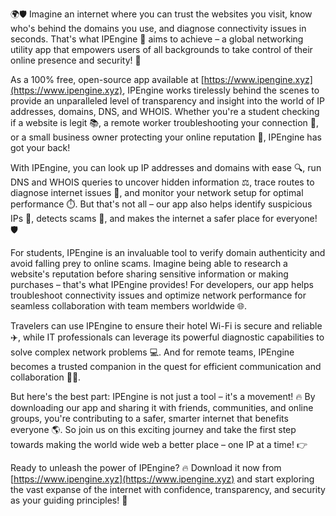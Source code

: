 🌍🛡️ Imagine an internet where you can trust the websites you visit, know who's behind the domains you use, and diagnose connectivity issues in seconds. That's what IPEngine 🚀 aims to achieve – a global networking utility app that empowers users of all backgrounds to take control of their online presence and security! 💪

As a 100% free, open-source app available at [https://www.ipengine.xyz](https://www.ipengine.xyz), IPEngine works tirelessly behind the scenes to provide an unparalleled level of transparency and insight into the world of IP addresses, domains, DNS, and WHOIS. Whether you're a student checking if a website is legit 📚, a remote worker troubleshooting your connection 🏢, or a small business owner protecting your online reputation 💼, IPEngine has got your back!

With IPEngine, you can look up IP addresses and domains with ease 🔍, run DNS and WHOIS queries to uncover hidden information ⚖️, trace routes to diagnose internet issues 📡, and monitor your network setup for optimal performance ⏱️. But that's not all – our app also helps identify suspicious IPs 👀, detects scams 💸, and makes the internet a safer place for everyone! 🛡️

For students, IPEngine is an invaluable tool to verify domain authenticity and avoid falling prey to online scams. Imagine being able to research a website's reputation before sharing sensitive information or making purchases – that's what IPEngine provides! For developers, our app helps troubleshoot connectivity issues and optimize network performance for seamless collaboration with team members worldwide 🌐.

Travelers can use IPEngine to ensure their hotel Wi-Fi is secure and reliable ✈️, while IT professionals can leverage its powerful diagnostic capabilities to solve complex network problems 💻. And for remote teams, IPEngine becomes a trusted companion in the quest for efficient communication and collaboration 💼📱.

But here's the best part: IPEngine is not just a tool – it's a movement! 🔥 By downloading our app and sharing it with friends, communities, and online groups, you're contributing to a safer, smarter internet that benefits everyone 🌎. So join us on this exciting journey and take the first step towards making the world wide web a better place – one IP at a time! 👉

Ready to unleash the power of IPEngine? 🔥 Download it now from [https://www.ipengine.xyz](https://www.ipengine.xyz) and start exploring the vast expanse of the internet with confidence, transparency, and security as your guiding principles! 💪